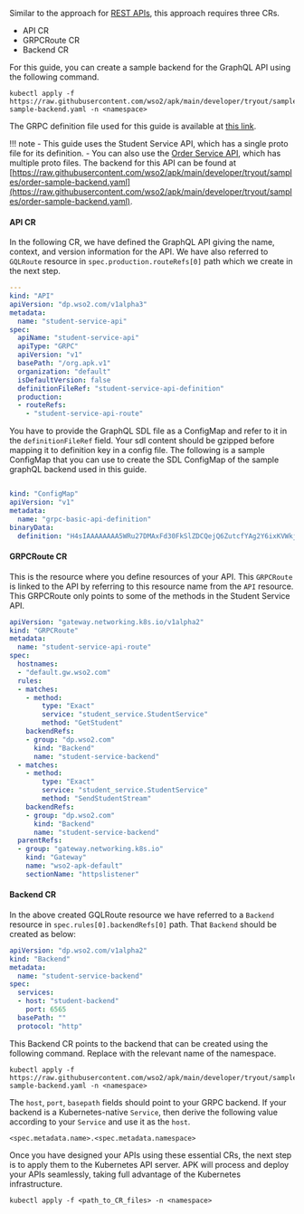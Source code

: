 Similar to the approach for [REST APIs](../rest/create-rest-api-using-crs.md), this approach requires three CRs.

- API CR
- GRPCRoute CR
- Backend CR

For this guide, you can create a sample backend for the GraphQL API using the following command.
```
kubectl apply -f https://raw.githubusercontent.com/wso2/apk/main/developer/tryout/samples/student-sample-backend.yaml -n <namespace>
```

The GRPC definition file used for this guide is available at [this link](../../../assets/files/get-started/Student.proto).

!!! note
    - This guide uses the Student Service API, which has a single proto file for its definition. 
    - You can also use the [Order Service API](../../../assets/files/get-started/OrderDefinition.zip), which has multiple proto files. The backend for this API can be found at [https://raw.githubusercontent.com/wso2/apk/main/developer/tryout/samples/order-sample-backend.yaml](https://raw.githubusercontent.com/wso2/apk/main/developer/tryout/samples/order-sample-backend.yaml).

#### API CR 

In the following CR, we have defined the GraphQL API giving the name, context, and version information for the API. We have also referred to `GQLRoute` resource in `spec.production.routeRefs[0]` path which we create in the next step.

```yaml
---
kind: "API"
apiVersion: "dp.wso2.com/v1alpha3"
metadata:
  name: "student-service-api"
spec:
  apiName: "student-service-api"
  apiType: "GRPC"
  apiVersion: "v1"
  basePath: "/org.apk.v1"
  organization: "default"
  isDefaultVersion: false
  definitionFileRef: "student-service-api-definition"
  production:
  - routeRefs:
    - "student-service-api-route"
```

You have to provide the GraphQL SDL file as a ConfigMap and refer to it in the `definitionFileRef` field. Your sdl content should be gzipped before mapping it to definition key in a config file. The following is a sample ConfigMap that you can use to create the SDL ConfigMap of the sample graphQL backend used in this guide.

```yaml

kind: "ConfigMap"
apiVersion: "v1"
metadata:
  name: "grpc-basic-api-definition"
binaryData:
  definition: "H4sIAAAAAAAA5WRu27DMAxFd30FkSlZDCQejQ6ZutcfYAg2Y6ixKVWkjBZBj3yI21ebpBJFO69hwTJPyT6G95g4bwVmy4ypZwu97pGsL5OtNsn3TphCRWSFIy+MyVGk3ViLMGn7nTRhkaMa7DYmQY5wsSH6Lm0nJmx0Ty2bz6VkI9SPn0PCsC7Et5RJmU5vR/4FZBlBR4leGL4E9hZYlzB4ZjdxXPxqNt5CA86/MPKkapr2G3mhcF62Jaqu/meIefHVEelWmTut34dH5ZpSNINmCpeJM0eekfUYI5dDNVAuu0vuM5+8+NJNxFwAoO6PZ9JAgAA"
```

#### GRPCRoute CR 

This is the resource where you define resources of your API. This `GRPCRoute` is linked to the API by referring to this resource name from the `API` resource. This GRPCRoute only points to some of the methods in the Student Service API.

```yaml
apiVersion: "gateway.networking.k8s.io/v1alpha2"
kind: "GRPCRoute"
metadata:
  name: "student-service-api-route"
spec:
  hostnames:
  - "default.gw.wso2.com"
  rules:
  - matches:
    - method:
        type: "Exact"
        service: "student_service.StudentService"
        method: "GetStudent"
    backendRefs:
    - group: "dp.wso2.com"
      kind: "Backend"
      name: "student-service-backend"
  - matches:
    - method:
        type: "Exact"
        service: "student_service.StudentService"
        method: "SendStudentStream"
    backendRefs:
    - group: "dp.wso2.com"
      kind: "Backend"
      name: "student-service-backend"
  parentRefs:
  - group: "gateway.networking.k8s.io"
    kind: "Gateway"
    name: "wso2-apk-default"
    sectionName: "httpslistener"

```

#### Backend CR 

In the above created GQLRoute resource we have referred to a `Backend` resource in `spec.rules[0].backendRefs[0]` path. That `Backend` should be created as below:

```yaml
apiVersion: "dp.wso2.com/v1alpha2"
kind: "Backend"
metadata:
  name: "student-service-backend"
spec:
  services:
  - host: "student-backend"
    port: 6565
  basePath: ""
  protocol: "http"

```

This Backend CR points to the backend that can be created using the following command. Replace <namespace> with the relevant name of the namespace.

```
kubectl apply -f https://raw.githubusercontent.com/wso2/apk/main/developer/tryout/samples/student-sample-backend.yaml -n <namespace>
```

The `host`, `port`, `basepath` fields should point to your GRPC backend.
If your backend is a Kubernetes-native `Service`, then derive the following value according to your `Service` and use it as the `host`. 

```
<spec.metadata.name>.<spec.metadata.namespace>
```

Once you have designed your APIs using these essential CRs, the next step is to apply them to the Kubernetes API server. APK will process and deploy your APIs seamlessly, taking full advantage of the Kubernetes infrastructure.

```
kubectl apply -f <path_to_CR_files> -n <namespace>
```